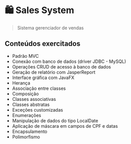 # :shopping: Sales System
> Sistema gerenciador de vendas

## Conteúdos exercitados
- Padrão MVC
- Conexão com banco de dados (driver JDBC - MySQL)
- Operações CRUD de acesso à banco de dados
- Geração de relatório com JasperReport
- Interface gráfica com JavaFX
- Herança
- Associação entre classes
- Composição
- Classes associativas
- Classes abstratas
- Exceções customizadas
- Enumerações
- Manipulação de dados do tipo LocalDate
- Aplicação de máscara em campos de CPF e datas
- Encapsulamento
- Polimorfismo 
